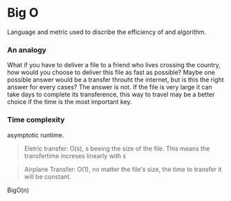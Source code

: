# Big O

Language and metric used to discribe the efficiency of and algorithm.

### An analogy

What if you have to deliver a file to a friend who lives crossing the country, how would you choose to deliver this file as fast as possible? Maybe one possible answer would be a transfer throuht the internet, but is this the right answer for every cases? The answer is not. If the file is very large it can take days to complete its transference, this way to travel may be a better choice if the time is the most important key.

### Time complexity

asymptotic runtime.

> Eletric transfer: O(s), s beeing the size of the file. This means the transfertime increses linearly with s

> Airplane Transfer: O(1), no matter the file's size, the time to transfer it will be constant.

 BigO(n)

